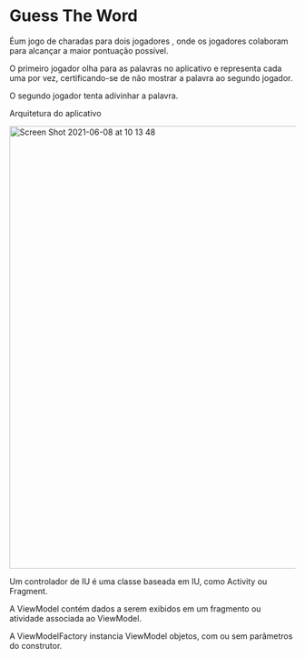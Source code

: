 # Guess The Word

Éum jogo de charadas para dois jogadores , onde os jogadores colaboram para alcançar a maior pontuação possível.

O primeiro jogador olha para as palavras no aplicativo e representa cada uma por vez, certificando-se de não mostrar a palavra ao segundo jogador.

O segundo jogador tenta adivinhar a palavra.

Arquitetura do aplicativo

<img width="778" alt="Screen Shot 2021-06-08 at 10 13 48" src="https://user-images.githubusercontent.com/49947803/121191761-a49bc200-c842-11eb-9233-3f25ba95bf8d.png">


Um controlador de IU é uma classe baseada em IU, como Activity ou Fragment. 


A ViewModel contém dados a serem exibidos em um fragmento ou atividade associada ao ViewModel. 


A ViewModelFactory instancia ViewModel objetos, com ou sem parâmetros do construtor.


